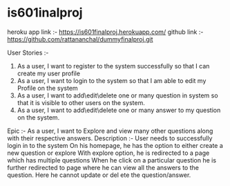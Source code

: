 # is601inalproj

heroku app link :- https://is601finalproj.herokuapp.com/
github link :- https://github.com/rattananchal/dummyfinalproj.git

User Stories :-
1. As a user, I want to register to the system successfully so that I can create my user profile
2. As a user, I want to login to the system so that I am able to edit my Profile on the system
3. As a user, I want to add\edit\delete one or many question in system so that it is visible to other users on the system.
4. As a user, I want to add\edit\delete one or many answer to my question on the system.

Epic :-
As a user, I want to Explore and view many other questions along with their respective answers.
Description :- User needs to successfully login in to the system
On his homepage, he has the option to either create a new question or explore
With explore option, he is redirected to a page which has multiple questions
When he click on a particular question he is further redirected to page where he can view all the answers to the question.
Here he cannot update or del    ete the question/answer.